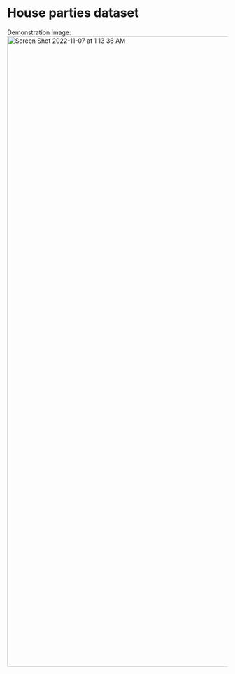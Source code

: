 # House parties dataset


Demonstration Image:
<img width="1437" alt="Screen Shot 2022-11-07 at 1 13 36 AM" src="https://user-images.githubusercontent.com/49102723/200238417-729c73ee-3fad-423b-a5f8-272741cd0a96.png">
